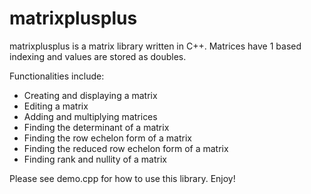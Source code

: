 # matrixplusplus

matrixplusplus is a matrix library written in C++. Matrices have 1 based indexing and values are stored as doubles.

Functionalities include:

- Creating and displaying a matrix
- Editing a matrix
- Adding and multiplying matrices
- Finding the determinant of a matrix
- Finding the row echelon form of a matrix
- Finding the reduced row echelon form of a matrix
- Finding rank and nullity of a matrix

Please see demo.cpp for how to use this library. Enjoy!
